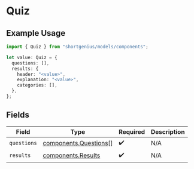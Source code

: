 # Quiz

## Example Usage

```typescript
import { Quiz } from "shortgenius/models/components";

let value: Quiz = {
  questions: [],
  results: {
    header: "<value>",
    explanation: "<value>",
    categories: [],
  },
};
```

## Fields

| Field                                                          | Type                                                           | Required                                                       | Description                                                    |
| -------------------------------------------------------------- | -------------------------------------------------------------- | -------------------------------------------------------------- | -------------------------------------------------------------- |
| `questions`                                                    | [components.Questions](../../models/components/questions.md)[] | :heavy_check_mark:                                             | N/A                                                            |
| `results`                                                      | [components.Results](../../models/components/results.md)       | :heavy_check_mark:                                             | N/A                                                            |